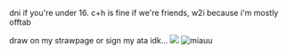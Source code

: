 dni if you're under 16. c+h is fine if we're friends, w2i because i'm mostly offtab

draw on my strawpage or sign my ata idk... ![](https://komarev.com/ghpvc/?username=your-github-sxtystrs&label=goobers+++&color=red)
![miauu](https://i.pinimg.com/736x/76/e4/b1/76e4b1c0a11d22715287d0f82339feca.jpg)
